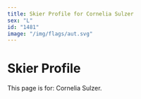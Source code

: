 ```yaml
---
title: Skier Profile for Cornelia Sulzer
sex: "L"
id: "1481"
image: "/img/flags/aut.svg" 
---
```


# Skier Profile

This page is for: Cornelia Sulzer.
    